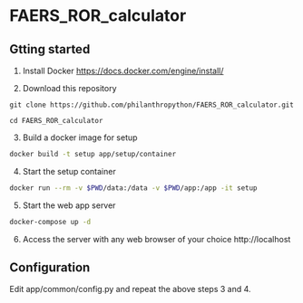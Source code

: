 # FAERS_ROR_calculator

## Gtting started
1. Install Docker
https://docs.docker.com/engine/install/

2. Download this repository
```
git clone https://github.com/philanthropython/FAERS_ROR_calculator.git
```
```
cd FAERS_ROR_calculator
```

3. Build a docker image for setup
```bash
docker build -t setup app/setup/container
```

4. Start the setup container
```bash
docker run --rm -v $PWD/data:/data -v $PWD/app:/app -it setup
```

5. Start the web app server
```bash
docker-compose up -d
```

6. Access the server with any web browser of your choice
http://localhost

## Configuration
Edit app/common/config.py and repeat the above steps 3 and 4.
